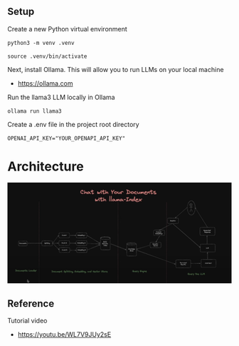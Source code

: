 ## Setup

Create a new Python virtual environment

```
python3 -m venv .venv
```
```
source .venv/bin/activate
```


Next, install Ollama. This will allow you to run LLMs on your local machine
- https://ollama.com

Run the llama3 LLM locally in Ollama

```
ollama run llama3
```

Create a .env file in the project root directory
```
OPENAI_API_KEY="YOUR_OPENAPI_API_KEY"
```

# Architecture
![alt text](<architecture.png>)



## Reference

Tutorial video
- https://youtu.be/WL7V9JUy2sE